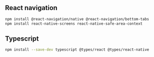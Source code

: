 ## React navigation

```sh
npm install @react-navigation/native @react-navigation/bottom-tabs
npm install react-native-screens react-native-safe-area-context
```

## Typescript

```sh
npm install --save-dev typescript @types/react @types/react-native
```